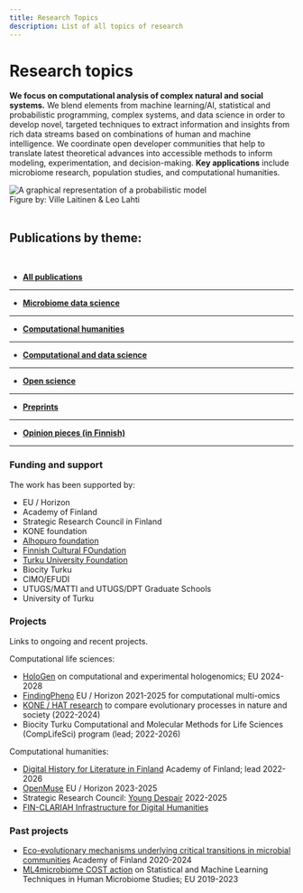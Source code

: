 ```yaml
---
title: Research Topics
description: List of all topics of research
---
```


<!--Header texts come from themes/hugo-universal-theme/layouts/partials-->
<link href="/css/style.research.css" rel="stylesheet">

<div class="research-container">
  <div class="research-text">

Research topics
===============

**We focus on computational analysis of complex natural and social
systems.** We blend elements from machine learning/AI, statistical and
probabilistic programming, complex systems, and data science in order
to develop novel, targeted techniques to extract information and
insights from rich data streams based on combinations of human and
machine intelligence. We coordinate open developer communities that
help to translate latest theoretical advances into accessible methods
to inform modeling, experimentation, and decision-making. **Key
applications** include microbiome research, population studies, and
computational humanities.

<!--We are members of the [Open Knowledge
Finland Open Science work group](https://fi.okfn.org/wg/openscience/),
which received **Open Science and Research award of the Ministry of
Education and Culture in 2017**, and active contributors in the
**national FIN-CLARIAH research infrastructure for computational
humanities**.-->

</div>


<div class="research-picture">
    <img alt="A graphical representation of a probabilistic model" src="../img/carousel/houp.png" class="figure-research"/>
    <figcaption class="caption"> Figure by: Ville Laitinen & Leo Lahti </figcaption>
</div>

</div>


<br/>

Publications by theme: 
-------

<br/>

<!--
See README.md for information on how to add all publications, selected publications or publications with certain keywords.
-->


- [**All publications**](/research/all)  
 ---------------

- [**Microbiome data science**](/research/microbiome-data-science)  
 ---------------

- [**Computational humanities**](/research/computational-humanities)  
---------------

- [**Computational and data science**](/research/computational-and-data-science)  
---------------

- [**Open science**](/research/open-science)  
 ---------------

- [**Preprints**](/research/preprints)  
 ---------------

- [**Opinion pieces (in Finnish)**](/research/opinion-pieces)  
 ---------------


<!--- [**Funding and support**](/research/funding-and-support) -->


### Funding and support

The work has been supported by:

- EU / Horizon
- Academy of Finland
- Strategic Research Council in Finland
- KONE foundation
- [Alhopuro foundation](https://www.sakarialhopuronsaatio.fi/en/home.html)
- [Finnish Cultural FOundation](https://skr.fi/en) 
- [Turku University Foundation](https://www.yliopistosaatio.fi/en/)
- Biocity Turku 
- CIMO/EFUDI
- UTUGS/MATTI and UTUGS/DPT Graduate Schools
- University of Turku


### Projects

Links to ongoing and recent projects.

Computational life sciences:

 * [HoloGen](https://www.hologen-network.eu/index.html) on computational and experimental hologenomics; EU 2024-2028
 * [FindingPheno](http://www.findingpheno.eu/) EU / Horizon 2021-2025 for computational multi-omics 
 * [KONE / HAT research](https://blogs.helsinki.fi/hatresearch/) to compare evolutionary processes in nature and society (2022-2024)  
 * Biocity Turku Computational and Molecular Methods for Life Sciences (CompLifeSci) program (lead; 2022-2026)

Computational humanities:

 * [Digital History for Literature in Finland](https://www.kansalliskirjasto.fi/en/projects/digital-history-literature-finland) Academy of Finland; lead 2022-2026  
 * [OpenMuse](https://www.openmuse.eu) EU / Horizon 2023-2025 
 * Strategic Research Council: [Young Despair](https://ulosepatoivosta.fi/) 2022-2025  
 * [FIN-CLARIAH Infrastructure for Digital Humanities]()  

### Past projects

 * [Eco-evolutionary mechanisms underlying critical transitions in microbial communities](https://research.fi/en/results/funding/27223) Academy of Finland 2020-2024
  * [ML4microbiome COST action](https://www.ml4microbiome.eu/) on Statistical and Machine Learning Techniques in Human Microbiome Studies; EU 2019-2023
